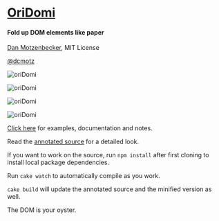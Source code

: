 # [OriDomi](https://oxism.com/oriDomi)

#### Fold up DOM elements like paper

[Dan Motzenbecker](https://oxism.com), MIT License

[@dcmotz](https://twitter.com/dcmotz)

![oriDomi](https://oxism.com/oriDomi/demo/images/readme/1.png?v=2)

![oriDomi](https://oxism.com/oriDomi/demo/images/readme/4.gif?v=2)

![oriDomi](https://oxism.com/oriDomi/demo/images/readme/2.png?v=2)

![oriDomi](https://oxism.com/oriDomi/demo/images/readme/3.gif?v=2)

[Click here](https://oxism.com/oriDomi) for examples, documentation and notes.

Read the [annotated source](https://oxism.com/oriDomi/docs/oridomi.html) for a
detailed look.

If you want to work on the source, run `npm install` after first cloning to
install local package dependencies.

Run `cake watch` to automatically compile as you work.

`cake build` will update the annotated source and the minified version as well.

The DOM is your oyster.
